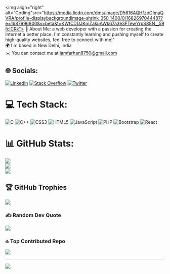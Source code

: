 <img align="right" alt="Coding"src="https://media.licdn.com/dms/image/D5616AQHfzpOImaQVRA/profile-displaybackgroundimage-shrink_350_1400/0/1682697044487?e=1687996800&v=beta&t=KWtCDDJKmZakuAWk67a3e3FTewYrpS88N__59fclCRk">
💫 About Me:
a web developer with a passion for creating the Internet a better place. I'm constantly learning and pushing myself to create high-quality websites, feel free to connect with me!"<br>🌍  I'm based in New Delhi, India<br>✉️  You can contact me at iamfarhan8750@gmail.com


## 🌐 Socials:
[![LinkedIn](https://img.shields.io/badge/LinkedIn-%230077B5.svg?logo=linkedin&logoColor=white)](https://linkedin.com/in/gallantfarhan) [![Stack Overflow](https://img.shields.io/badge/-Stackoverflow-FE7A16?logo=stack-overflow&logoColor=white)](https://stackoverflow.com/users/21305276) [![Twitter](https://img.shields.io/badge/Twitter-%231DA1F2.svg?logo=Twitter&logoColor=white)](https://twitter.com/gallantfarhan) 

# 💻 Tech Stack:
![C](https://img.shields.io/badge/c-%2300599C.svg?style=for-the-badge&logo=c&logoColor=white) ![C++](https://img.shields.io/badge/c++-%2300599C.svg?style=for-the-badge&logo=c%2B%2B&logoColor=white) ![CSS3](https://img.shields.io/badge/css3-%231572B6.svg?style=for-the-badge&logo=css3&logoColor=white) ![HTML5](https://img.shields.io/badge/html5-%23E34F26.svg?style=for-the-badge&logo=html5&logoColor=white) ![JavaScript](https://img.shields.io/badge/javascript-%23323330.svg?style=for-the-badge&logo=javascript&logoColor=%23F7DF1E) ![PHP](https://img.shields.io/badge/php-%23777BB4.svg?style=for-the-badge&logo=php&logoColor=white) ![Bootstrap](https://img.shields.io/badge/bootstrap-%23563D7C.svg?style=for-the-badge&logo=bootstrap&logoColor=white) ![React](https://img.shields.io/badge/react-%2320232a.svg?style=for-the-badge&logo=react&logoColor=%2361DAFB)
# 📊 GitHub Stats:
![](https://github-readme-stats.vercel.app/api?username=gallantfarhan&theme=dark&hide_border=false&include_all_commits=true&count_private=true)<br/>
![](https://github-readme-streak-stats.herokuapp.com/?user=gallantfarhan&theme=dark&hide_border=false)<br/>
![](https://github-readme-stats.vercel.app/api/top-langs/?username=gallantfarhan&theme=dark&hide_border=false&include_all_commits=true&count_private=true&layout=compact)

## 🏆 GitHub Trophies
![](https://github-profile-trophy.vercel.app/?username=gallantfarhan&theme=discord&no-frame=true&no-bg=true&margin-w=4)

### ✍️ Random Dev Quote
![](https://quotes-github-readme.vercel.app/api?type=horizontal&theme=dark)

### 🔝 Top Contributed Repo
![](https://github-contributor-stats.vercel.app/api?username=gallantfarhan&limit=5&theme=tokyonight&combine_all_yearly_contributions=true)

---
[![](https://visitcount.itsvg.in/api?id=gallantfarhan&icon=0&color=1)](https://visitcount.itsvg.in)

<!-- Proudly created with GPRM ( https://gprm.itsvg.in ) -->
